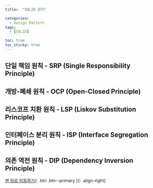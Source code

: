 ```yaml
---
title:  "SOLID 원칙" 

categories:
  - Design Pattern
tags:
  - [SOLID]

toc: true
toc_sticky: true
---
```


## 단일 책임 원칙 - SRP (Single Responsibility Principle)  

## 개방-폐쇄 원칙 - OCP (Open-Closed Principle)  

## 리스코프 치환 원칙 - LSP (Liskov Substitution Principle)  

## 인터페이스 분리 원칙 - ISP (Interface Segregation Principle)  

## 의존 역전 원칙 - DIP (Dependency Inversion Principle)  



[맨 위로 이동하기](#){: .btn .btn--primary }{: .align-right}